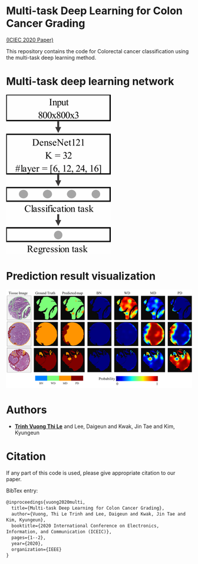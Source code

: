 # Multi-task Deep Learning for Colon Cancer Grading 
[(ICIEC 2020 Paper)](https://ieeexplore.ieee.org/document/9051305)

This repository contains the code for Colorectal cancer classification using the multi-task deep learning method. 

# Multi-task deep learning network
![Network](https://raw.githubusercontent.com/timmyvg/Colon_cancer_grading_multitask/master/Image/DenseNet_multitask.png)
# Prediction result visualization 
![Result](https://raw.githubusercontent.com/timmyvg/Colon_cancer_grading_multitask/master/Image/Result_visualization.png)

# Authors
* [**Trinh Vuong Thi Le**](https://github.com/timmyvg) and Lee, Daigeun and Kwak, Jin Tae and Kim, Kyungeun

# Citation
If any part of this code is used, please give appropriate citation to our paper.

BibTex entry:  
```
@inproceedings{vuong2020multi,
  title={Multi-task Deep Learning for Colon Cancer Grading},
  author={Vuong, Thi Le Trinh and Lee, Daigeun and Kwak, Jin Tae and Kim, Kyungeun},
  booktitle={2020 International Conference on Electronics, Information, and Communication (ICEIC)},
  pages={1--2},
  year={2020},
  organization={IEEE}
}
```

